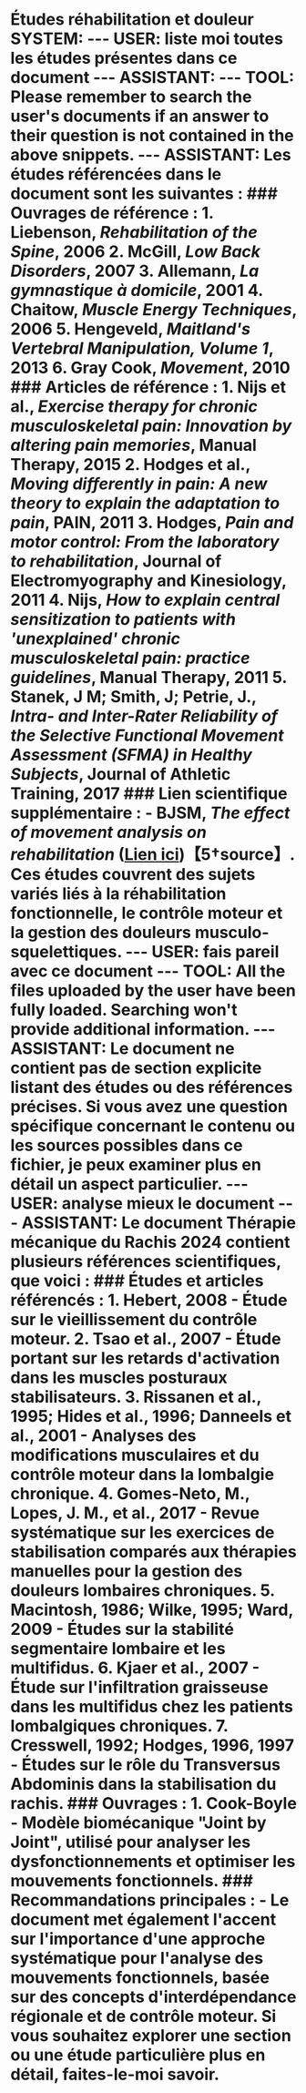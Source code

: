 # Études réhabilitation et douleur **SYSTEM**: --- **USER**: liste moi toutes les études présentes dans ce document --- **ASSISTANT**: --- **TOOL**: Please remember to search the user's documents if an answer to their question is not contained in the above snippets. --- **ASSISTANT**: Les études référencées dans le document sont les suivantes : ### Ouvrages de référence : 1. **Liebenson**, *Rehabilitation of the Spine*, 2006 2. **McGill**, *Low Back Disorders*, 2007 3. **Allemann**, *La gymnastique à domicile*, 2001 4. **Chaitow**, *Muscle Energy Techniques*, 2006 5. **Hengeveld**, *Maitland's Vertebral Manipulation, Volume 1*, 2013 6. **Gray Cook**, *Movement*, 2010 ### Articles de référence : 1. **Nijs et al.**, *Exercise therapy for chronic musculoskeletal pain: Innovation by altering pain memories*, Manual Therapy, 2015 2. **Hodges et al.**, *Moving differently in pain: A new theory to explain the adaptation to pain*, PAIN, 2011 3. **Hodges**, *Pain and motor control: From the laboratory to rehabilitation*, Journal of Electromyography and Kinesiology, 2011 4. **Nijs**, *How to explain central sensitization to patients with 'unexplained' chronic musculoskeletal pain: practice guidelines*, Manual Therapy, 2011 5. **Stanek, J M; Smith, J; Petrie, J.**, *Intra- and Inter-Rater Reliability of the Selective Functional Movement Assessment (SFMA) in Healthy Subjects*, Journal of Athletic Training, 2017 ### Lien scientifique supplémentaire : - **BJSM**, *The effect of movement analysis on rehabilitation* ([Lien ici](https://bjsm.bmj.com/content/54/2/79.long))【5†source】. Ces études couvrent des sujets variés liés à la réhabilitation fonctionnelle, le contrôle moteur et la gestion des douleurs musculo-squelettiques. --- **USER**: fais pareil avec ce document --- **TOOL**: All the files uploaded by the user have been fully loaded. Searching won't provide additional information. --- **ASSISTANT**: Le document ne contient pas de section explicite listant des études ou des références précises. Si vous avez une question spécifique concernant le contenu ou les sources possibles dans ce fichier, je peux examiner plus en détail un aspect particulier. --- **USER**: analyse mieux le document --- **ASSISTANT**: Le document **Thérapie mécanique du Rachis 2024** contient plusieurs références scientifiques, que voici : ### Études et articles référencés : 1. **Hebert, 2008** - Étude sur le vieillissement du contrôle moteur. 2. **Tsao et al., 2007** - Étude portant sur les retards d'activation dans les muscles posturaux stabilisateurs. 3. **Rissanen et al., 1995; Hides et al., 1996; Danneels et al., 2001** - Analyses des modifications musculaires et du contrôle moteur dans la lombalgie chronique. 4. **Gomes-Neto, M., Lopes, J. M., et al., 2017** - Revue systématique sur les exercices de stabilisation comparés aux thérapies manuelles pour la gestion des douleurs lombaires chroniques. 5. **Macintosh, 1986; Wilke, 1995; Ward, 2009** - Études sur la stabilité segmentaire lombaire et les multifidus. 6. **Kjaer et al., 2007** - Étude sur l'infiltration graisseuse dans les multifidus chez les patients lombalgiques chroniques. 7. **Cresswell, 1992; Hodges, 1996, 1997** - Études sur le rôle du Transversus Abdominis dans la stabilisation du rachis. ### Ouvrages : 1. **Cook-Boyle** - Modèle biomécanique "Joint by Joint", utilisé pour analyser les dysfonctionnements et optimiser les mouvements fonctionnels. ### Recommandations principales : - Le document met également l'accent sur l'importance d'une approche systématique pour l'analyse des mouvements fonctionnels, basée sur des concepts d'interdépendance régionale et de contrôle moteur. Si vous souhaitez explorer une section ou une étude particulière plus en détail, faites-le-moi savoir.